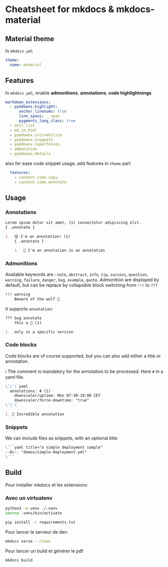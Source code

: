 # Cheatsheet for mkdocs & mkdocs-material

## Material theme

In `mkdocs.yml`

```yaml
theme:
  name: material
```

## Features

In `mkdocs.yml`, enable **admonitions**, **annotations**, **code highlightnings**

```yaml
markdown_extensions:
  - pymdownx.highlight:
      anchor_linenums: true
      line_spans: __span
      pygments_lang_class: true
  - attr_list
  - md_in_html      
  - pymdownx.inlinehilite
  - pymdownx.snippets
  - pymdownx.superfences
  - admonition
  - pymdownx.details
```

also for ease code snippet usage, add features in `theme` part

```yaml
  features:
    - content.code.copy
    - content.code.annotate
```

## Usage

### Annotations

```md
Lorem ipsum dolor sit amet, (1) consectetur adipiscing elit.
{ .annotate }

1.  😝 I'm an annotation! (1)
    { .annotate }

    1.  🤯 I'm an annotation in an annotation
```

### Admonitions

Available keywords are : `note`, `abstract`, `info`, `tip`, `success`, `question`, `warning`, `failure`, `danger`, `bug`, `example`, `quote`.
Admonition are displayed by default, but can be replace by collapsible block switching from `!!!` to `???`

```md
!!! warning
    Beware of the wolf 🐺
```

It supports `annotation`:

```md
??? bug annotate
    this a 🐞 (1)

1.  only in a specific version
```

### Code blocks

Code blocks are of course supported, but you can also add either a title or annotation.

ℹ️ The comment is mandatory for the annotation to be processed. Here `#` in a yaml file.

```md
\`\`\`yaml
  annotations: # (1)
    downscaler/uptime: Mon 07:30-18:00 CET
    downscaler/force-downtime: "true"
\`\`\`

1. 🥶 Incredible annotation   
```

### Snippets

We can include files as snippets, with an optional title:

```md
\```yaml title="a simple deployment sample"
--8<-- "demos/simple-deployment.yml"
\```
```

## Build

Pour installer mkdocs et les extensions:

### Avec un virtualenv

```bash	
python3 -m venv ./.venv
source .venv/bin/activate
```

```bash
pip install -r requirements.txt
```

Pour lancer le serveur de dev:

```bash
mkdocs serve --clean
```

Pour lancer un build et générer le pdf
```bash
mkdocs build
```
